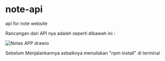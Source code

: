 # note-api
api for note website

Rancangan dari API nya adalah seperti dibawah ini :

![Notes APP drawio](https://user-images.githubusercontent.com/55697055/210122664-60f0e4a8-37b8-4bed-9901-e3c7cae548c3.png)


Sebelum Menjalankannya sebaiknya menuliskan "npm install" di terminal
